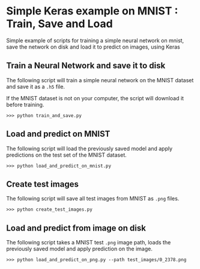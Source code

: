 # Simple Keras example on MNIST : Train, Save and Load

Simple example of scripts for training a simple neural network on mnist, save the network on disk and load it to predict on images, using Keras

## Train a Neural Network and save it to disk
The following script will train a simple neural network on the MNIST dataset and save it as a `.h5` file.

If the MNIST dataset is not on your computer, the script will download it before training.

```
>>> python train_and_save.py
```

## Load and predict on MNIST
The following script will load the previously saved model and apply predictions on the test set of the MNIST dataset.

```
>>> python load_and_predict_on_mnist.py
```

## Create test images
The following script will save all test images from MNIST as `.png` files.

```
>>> python create_test_images.py
```

## Load and predict from image on disk
The following script takes a MNIST test `.png` image path, loads the previously saved model and apply prediction on the image.

```
>>> python load_and_predict_on_png.py --path test_images/0_2378.png
```
